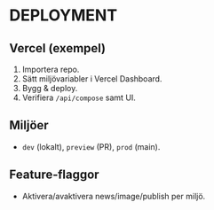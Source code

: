 # DEPLOYMENT

## Vercel (exempel)
1) Importera repo.  
2) Sätt miljövariabler i Vercel Dashboard.  
3) Bygg & deploy.  
4) Verifiera `/api/compose` samt UI.

## Miljöer
- `dev` (lokalt), `preview` (PR), `prod` (main).

## Feature‑flaggor
- Aktivera/avaktivera news/image/publish per miljö.
